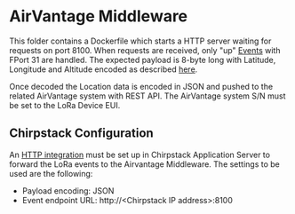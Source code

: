 # AirVantage Middleware

This folder contains a Dockerfile which starts a HTTP server waiting for requests on port 8100.
When requests are received, only "up" [Events](https://www.chirpstack.io/docs/chirpstack/integrations/events.html) with FPort 31 are handled.
The expected payload is 8-byte long with Latitude, Longitude and Altitude encoded as described [here](https://github.com/Lora-net/LoRaMac-node/blob/2bf36bde72f68257eb96b5c00900619546bedca8/src/system/gps.c#L113).

Once decoded the Location data is encoded in JSON and pushed to the related AirVantage system with REST API. The AirVantage system S/N must be set to the LoRa Device EUI.

## Chirpstack Configuration

An [HTTP integration](https://www.chirpstack.io/docs/chirpstack/integrations/http.html) must be set up in Chirpstack Application Server to forward the LoRa events to the Airvantage Middleware. The settings to be used are the following:
* Payload encoding: JSON
* Event endpoint URL: http://\<Chirpstack IP address\>:8100

